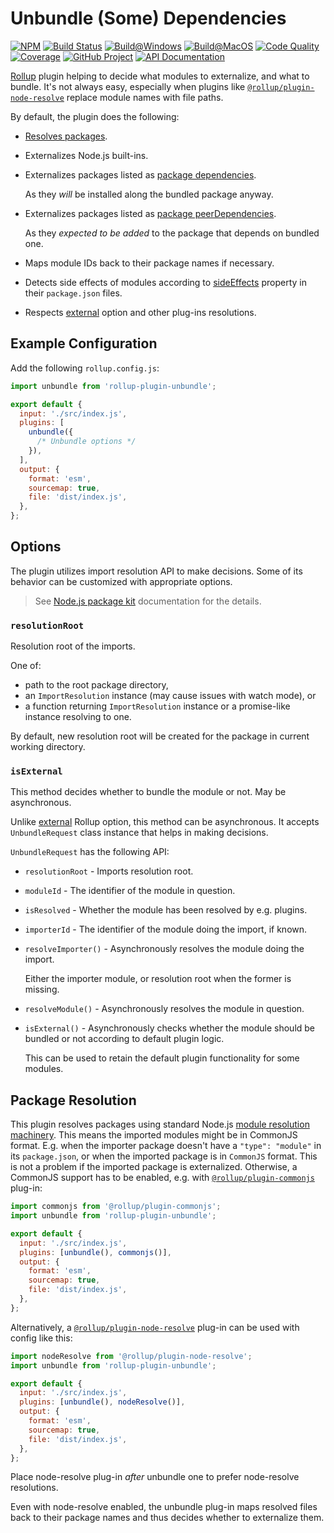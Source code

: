 # Unbundle (Some) Dependencies

[![NPM][npm-image]][npm-url]
[![Build Status][build-status-img]][build-status-link]
[![Build@Windows][build-windows-img]][build-windows-link]
[![Build@MacOS][build-macos-img]][build-macos-link]
[![Code Quality][quality-img]][quality-link]
[![Coverage][coverage-img]][coverage-link]
[![GitHub Project][github-image]][github-url]
[![API Documentation][api-docs-image]][api documentation]

[Rollup] plugin helping to decide what modules to externalize, and what to bundle. It's not always easy, especially
when plugins like [`@rollup/plugin-node-resolve`] replace module names with file paths.

By default, the plugin does the following:

- [Resolves packages].

- Externalizes Node.js built-ins.

- Externalizes packages listed as [package dependencies].

  As they _will_ be installed along the bundled package anyway.

- Externalizes packages listed as [package peerDependencies].

  As they _expected to be added_ to the package that depends on bundled one.

- Maps module IDs back to their package names if necessary.

- Detects side effects of modules according to [sideEffects] property in their `package.json` files.

- Respects [external] option and other plug-ins resolutions.

[npm-image]: https://img.shields.io/npm/v/rollup-plugin-unbundle.svg?logo=npm
[npm-url]: https://www.npmjs.com/package/rollup-plugin-unbundle
[build-status-img]: https://github.com/run-z/rollup-plugin-unbundle/workflows/Build/badge.svg
[build-windows-img]: https://github.com/run-z/rollup-plugin-unbundle/workflows/Build@Windows/badge.svg
[build-macos-img]: https://github.com/run-z/rollup-plugin-unbundle/workflows/Build@MacOS/badge.svg
[build-status-link]: https://github.com/run-z/rollup-plugin-unbundle/actions?query=workflow:Build
[build-windows-link]: https://github.com/run-z/rollup-plugin-unbundle/actions?query=workflow:Build@Windows
[build-macos-link]: https://github.com/run-z/rollup-plugin-unbundle/actions?query=workflow:Build@MacOS
[quality-img]: https://app.codacy.com/project/badge/Grade/2de1f7d57474445084344aa20b00ebc2
[quality-link]: https://app.codacy.com/gh/run-z/rollup-plugin-unbundle/dashboard?utm_source=gh&utm_medium=referral&utm_content=run-z/rollup-plugin-unbundle&utm_campaign=Badge_Grade
[coverage-img]: https://app.codacy.com/project/badge/Coverage/2de1f7d57474445084344aa20b00ebc2
[coverage-link]: https://app.codacy.com/gh/run-z/rollup-plugin-unbundle/dashboard?utm_source=gh&utm_medium=referral&utm_content=run-z/rollup-plugin-unbundle&utm_campaign=Badge_Coverage
[github-image]: https://img.shields.io/static/v1?logo=github&label=GitHub&message=project&color=informational
[github-url]: https://github.com/run-z/rollup-plugin-unbundle
[api-docs-image]: https://img.shields.io/static/v1?logo=typescript&label=API&message=docs&color=informational
[API documentation]: https://run-z.github.io/rollup-plugin-unbundle
[Rollup]: https://rollupjs.org/
[`@rollup/plugin-node-resolve`]: https://www.npmjs.com/package/@rollup/plugin-node-resolve
[`@rollup/plugin-commonjs`]: https://www.npmjs.com/package/@rollup/plugin-commonjs
[external]: https://rollupjs.org/guide/en/#external
[package dependencies]: https://docs.npmjs.com/cli/v8/configuring-npm/package-json#dependencies
[package peerDependencies]: https://docs.npmjs.com/cli/v8/configuring-npm/package-json#peerdependencies
[sideEffects]: https://webpack.js.org/guides/tree-shaking/#mark-the-file-as-side-effect-free

## Example Configuration

Add the following `rollup.config.js`:

```javascript
import unbundle from 'rollup-plugin-unbundle';

export default {
  input: './src/index.js',
  plugins: [
    unbundle({
      /* Unbundle options */
    }),
  ],
  output: {
    format: 'esm',
    sourcemap: true,
    file: 'dist/index.js',
  },
};
```

## Options

The plugin utilizes import resolution API to make decisions. Some of its behavior can be customized with appropriate
options.

> See [Node.js package kit] documentation for the details.

[Node.js package kit]: https://www.npmjs.com/package/@run-z/rollup-plugin-unbundle

### `resolutionRoot`

Resolution root of the imports.

One of:

- path to the root package directory,
- an `ImportResolution` instance (may cause issues with watch mode), or
- a function returning `ImportResolution` instance or a promise-like instance resolving to one.

By default, new resolution root will be created for the package in current working directory.

### `isExternal`

This method decides whether to bundle the module or not. May be asynchronous.

Unlike [external] Rollup option, this method can be asynchronous. It accepts `UnbundleRequest` class instance that
helps in making decisions.

`UnbundleRequest` has the following API:

- `resolutionRoot` - Imports resolution root.

- `moduleId` - The identifier of the module in question.

- `isResolved` - Whether the module has been resolved by e.g. plugins.

- `importerId` - The identifier of the module doing the import, if known.

- `resolveImporter()` - Asynchronously resolves the module doing the import.

  Either the importer module, or resolution root when the former is missing.

- `resolveModule()` - Asynchronously resolves the module in question.

- `isExternal()` - Asynchronously checks whether the module should be bundled or not according to default plugin logic.

  This can be used to retain the default plugin functionality for some modules.

## Package Resolution

[Resolves packages]: #package-resolution

This plugin resolves packages using standard Node.js [module resolution machinery]. This means the imported modules
might be in CommonJS format. E.g. when the importer package doesn't have a `"type": "module"` in its `package.json`,
or when the imported package is in `CommonJS` format. This is not a problem if the imported package is externalized.
Otherwise, a CommonJS support has to be enabled, e.g. with [`@rollup/plugin-commonjs`] plug-in:

```javascript
import commonjs from '@rollup/plugin-commonjs';
import unbundle from 'rollup-plugin-unbundle';

export default {
  input: './src/index.js',
  plugins: [unbundle(), commonjs()],
  output: {
    format: 'esm',
    sourcemap: true,
    file: 'dist/index.js',
  },
};
```

Alternatively, a [`@rollup/plugin-node-resolve`] plug-in can be used with config like this:

```javascript
import nodeResolve from '@rollup/plugin-node-resolve';
import unbundle from 'rollup-plugin-unbundle';

export default {
  input: './src/index.js',
  plugins: [unbundle(), nodeResolve()],
  output: {
    format: 'esm',
    sourcemap: true,
    file: 'dist/index.js',
  },
};
```

Place node-resolve plug-in _after_ unbundle one to prefer node-resolve resolutions.

Even with node-resolve enabled, the unbundle plug-in maps resolved files back to their package names and thus decides
whether to externalize them.

[module resolution machinery]: https://nodejs.org/dist/latest/docs/api/modules.html#requireresolverequest-options
